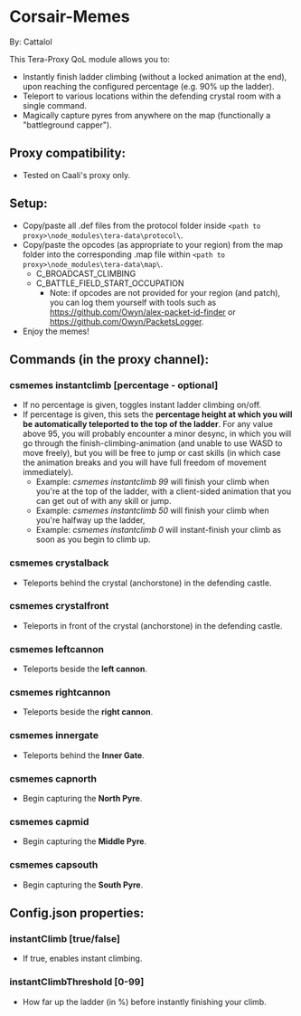 # Corsair-Memes

By: Cattalol

This Tera-Proxy QoL module allows you to:
- Instantly finish ladder climbing (without a locked animation at the end), upon reaching the configured percentage (e.g. 90% up the ladder).
- Teleport to various locations within the defending crystal room with a single command.
- Magically capture pyres from anywhere on the map (functionally a "battleground capper").

## Proxy compatibility:
- Tested on Caali's proxy only.

## Setup:
- Copy/paste all .def files from the protocol folder inside `<path to proxy>\node_modules\tera-data\protocol\`.
- Copy/paste the opcodes (as appropriate to your region) from the map folder into the corresponding .map file within `<path to proxy>\node_modules\tera-data\map\`.
  - C_BROADCAST_CLIMBING
  - C_BATTLE_FIELD_START_OCCUPATION
	- Note: if opcodes are not provided for your region (and patch), you can log them yourself with tools such as https://github.com/Owyn/alex-packet-id-finder or https://github.com/Owyn/PacketsLogger.
- Enjoy the memes!

## Commands (in the proxy channel):
### csmemes instantclimb [percentage - optional]
- If no percentage is given, toggles instant ladder climbing on/off. 
- If percentage is given, this sets the **percentage height at which you will be automatically teleported to the top of the ladder**. For any value above 95, you will probably encounter a minor desync, in which you will go through
the finish-climbing-animation (and unable to use WASD to move freely), but you will be free to jump or cast skills (in which case the animation breaks and you will have full freedom of movement immediately).
   - Example: *csmemes instantclimb 99* will finish your climb when you're at the top of the ladder, with a client-sided animation that you can get out of with any skill or jump.
   - Example: *csmemes instantclimb 50* will finish your climb when you're halfway up the ladder, 
   - Example: *csmemes instantclimb 0* will instant-finish your climb as soon as you begin to climb up.
### csmemes crystalback
- Teleports behind the crystal (anchorstone) in the defending castle.
### csmemes crystalfront
- Teleports in front of the crystal (anchorstone) in the defending castle.
### csmemes leftcannon
- Teleports beside the **left cannon**.
### csmemes rightcannon
- Teleports beside the **right cannon**.
### csmemes innergate
- Teleports behind the **Inner Gate**.
### csmemes capnorth
- Begin capturing the **North Pyre**.
### csmemes capmid
- Begin capturing the **Middle Pyre**.
### csmemes capsouth
- Begin capturing the **South Pyre**.

## Config.json properties:
### instantClimb [true/false]
- If true, enables instant climbing.
### instantClimbThreshold [0-99]
- How far up the ladder (in %) before instantly finishing your climb.
